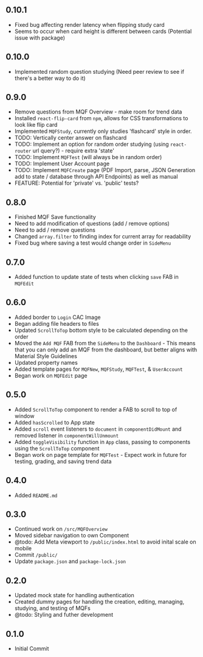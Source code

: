 ## 0.10.1
- Fixed bug affecting render latency when flipping study card
- Seems to occur when card height is different between cards (Potential issue with package)

## 0.10.0
- Implemented random question studying (Need peer review to see if there's a better way to do it)

## 0.9.0
- Remove questions from MQF Overview - make room for trend data
- Installed `react-flip-card` from `npm`, allows for CSS transformations to look like flip card
- Implemented `MQFStudy`, currently only studies 'flashcard' style in order.
- TODO: Vertically center answer on flashcard
- TODO: Implement an option for random order studying (using `react-router` url query?) - require extra 'state'
- TODO: Implement `MQFTest` (will always be in random order)
- TODO: Implement User Account page
- TODO: Implement `MQFCreate` page (PDF Import, parse, JSON Generation add to state / database through API Endpoints) as well as manual
- FEATURE: Potential for 'private' vs. 'public' tests?

## 0.8.0
- Finished MQF Save functionality
- Need to add modification of questions (add / remove options)
- Need to add / remove questions
- Changed `array.filter` to finding index for current array for readability
- Fixed bug where saving a test would change order in `SideMenu`

## 0.7.0
- Added function to update state of tests when clicking `save` FAB in `MQFEdit`

## 0.6.0
- Added border to `Login` CAC Image
- Began adding file headers to files
- Updated `ScrollToTop` bottom style to be calculated depending on the order
- Moved the `Add MQF` FAB from the `SideMenu` to the `Dashboard` - This means that you can only add an MQF from the dashboard, but better aligns with Material Style Guidelines
- Updated property names
- Added template pages for `MQFNew`, `MQFStudy`, `MQFTest`, & `UserAccount`
- Began work on `MQFEdit` page

## 0.5.0
- Added `ScrollToTop` component to render a FAB to scroll to top of window
- Added `hasScrolled` to App state
- Added `scroll` event listeners to `document` in `componentDidMount` and removed listener in `componentWillUnmount`
- Added `toggleVisibility` function in `App` class, passing to components using the `ScrollToTop` component
- Began work on page template for `MQFTest` - Expect work in future for testing, grading, and saving trend data

## 0.4.0
- Added `README.md`

## 0.3.0
- Continued work on `/src/MQFOverview`
- Moved sidebar navigation to own Component
- @todo: Add Meta viewport to `/public/index.html` to avoid inital scale on mobile
- Commit `/public/`
- Update `package.json` and `package-lock.json`

## 0.2.0
- Updated mock state for handling authentication
- Created dummy pages for handling the creation, editing, managing, studying, and testing of MQFs
- @todo: Styling and futher development

## 0.1.0
- Initial Commit